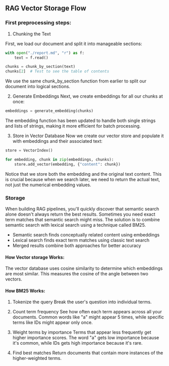 ## RAG Vector Storage Flow

### First preprocessing steps:

1. Chunking the Text

First, we load our document and split it into manageable sections:
```python
with open("./report.md", "r") as f:
    text = f.read()

chunks = chunk_by_section(text)
chunks[2]  # Test to see the table of contents
```

We use the same chunk_by_section function from earlier to split our document into logical sections.

2. Generate Embeddings
Next, we create embeddings for all our chunks at once:
```python
embeddings = generate_embedding(chunks)
```
The embedding function has been updated to handle both single strings and lists of strings, making it more efficient for batch processing.

3. Store in Vector Database
Now we create our vector store and populate it with embeddings and their associated text:
```python
store = VectorIndex()

for embedding, chunk in zip(embeddings, chunks):
    store.add_vector(embedding, {"content": chunk})
```
Notice that we store both the embedding and the original text content. This is crucial because when we search later, we need to return the actual text, not just the numerical embedding values.

### Storage

When building RAG pipelines, you'll quickly discover that semantic search alone doesn't always return the best results.
Sometimes you need exact term matches that semantic search might miss.
The solution is to combine semantic search with lexical search using a technique called BM25.

- Semantic search finds conceptually related content using embeddings
- Lexical search finds exact term matches using classic text search
- Merged results combine both approaches for better accuracy

#### How Vector storage Works:

The vector database uses cosine similarity to determine which embeddings are most similar.
This measures the cosine of the angle between two vectors.

#### How BM25 Works:

1. Tokenize the query
Break the user's question into individual terms. 

2. Count term frequency
See how often each term appears across all your documents. Common words like "a" might appear 5 times, while specific terms like IDs might appear only once.

3. Weight terms by importance
Terms that appear less frequently get higher importance scores. The word "a" gets low importance because it's common, while IDs gets high importance because it's rare.

4. Find best matches
Return documents that contain more instances of the higher-weighted terms.